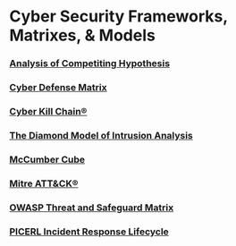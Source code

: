 # Cyber Security Frameworks, Matrixes, & Models
### [Analysis of Competiting Hypothesis](https://www.ecrimelabs.com/blog/2021/2/20/analysis-of-competing-hypotheses-could-help-you-during-an-incident-response-situation)
### [Cyber Defense Matrix](https://owasp.org/www-project-cyber-defense-matrix/)
### [Cyber Kill Chain®](https://www.lockheedmartin.com/en-us/capabilities/cyber/cyber-kill-chain.html)
### [The Diamond Model of Intrusion Analysis](http://www.activeresponse.org/wp-content/uploads/2013/07/diamond.pdf)
### [McCumber Cube](https://en.wikipedia.org/wiki/McCumber_cube)
### [Mitre ATT&CK®](https://attack.mitre.org/matrices/enterprise/)
### [OWASP Threat and Safeguard Matrix](https://owasp.org/www-project-threat-and-safeguard-matrix/)
### [PICERL Incident Response Lifecycle](https://www.sans.org/media/score/504-incident-response-cycle.pdf)
